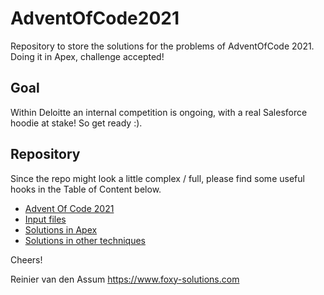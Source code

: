# AdventOfCode2021
Repository to store the solutions for the problems of AdventOfCode 2021. Doing it in Apex, challenge accepted!

## Goal

Within Deloitte an internal competition is ongoing, with a real Salesforce hoodie at stake! So get ready :).

## Repository

Since the repo might look a little complex / full, please find some useful hooks in the Table of Content below. 

* [Advent Of Code 2021](https://adventofcode.com/2021)
* [Input files](tree/master/force-app/main/default/staticresources)
* [Solutions in Apex](tree/master/force-app/main/default/classes)
* [Solutions in other techniques](tree/master/miscellaneous)


Cheers!

Reinier van den Assum
https://www.foxy-solutions.com